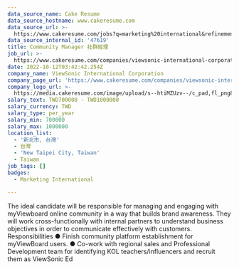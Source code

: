 ```yaml
---
data_source_name: Cake Resume
data_source_hostname: www.cakeresume.com
data_source_url: >-
  https://www.cakeresume.com/jobs?q=marketing%20international&refinementList%5Blang_name%5D%5B0%5D=English&refinementList%5Bsalary_type%5D=per_year&range%5Bsalary_range%5D%5Bmin%5D=1000000
data_source_internal_id: '47619'
title: Community Manager 社群經理
job_url: >-
  https://www.cakeresume.com/companies/viewsonic-international-corporation/jobs/community-manager-community-manager-ca4154
date: 2022-10-12T03:42:42.254Z
company_name: ViewSonic International Corporation
company_page_url: 'https://www.cakeresume.com/companies/viewsonic-international-corporation'
company_logo_url: >-
  https://media.cakeresume.com/image/upload/s--htiMZUzv--/c_pad,fl_png8,h_200,w_200/v1655364380/tbpy1o9a5dyoftd0j1kc.png
salary_text: TWD700000 - TWD1000000
salary_currency: TWD
salary_type: per_year
salary_min: 700000
salary_max: 1000000
location_list:
  - '新北市, 台灣'
  - 台灣
  - 'New Taipei City, Taiwan'
  - Taiwan
job_tags: []
badges:
  - Marketing International

---
```


The ideal candidate will be responsible for managing and engaging with myViewboard online community in a way that builds brand awareness. They will work cross-functionally with internal partners to understand business objectives in order to communicate effectively with customers. Responsibilities ● Finish community platform establishment for myViewBoard users. ● Co-work with regional sales and Professional Development team for identifying KOL teachers/influencers and recruit them as ViewSonic Ed